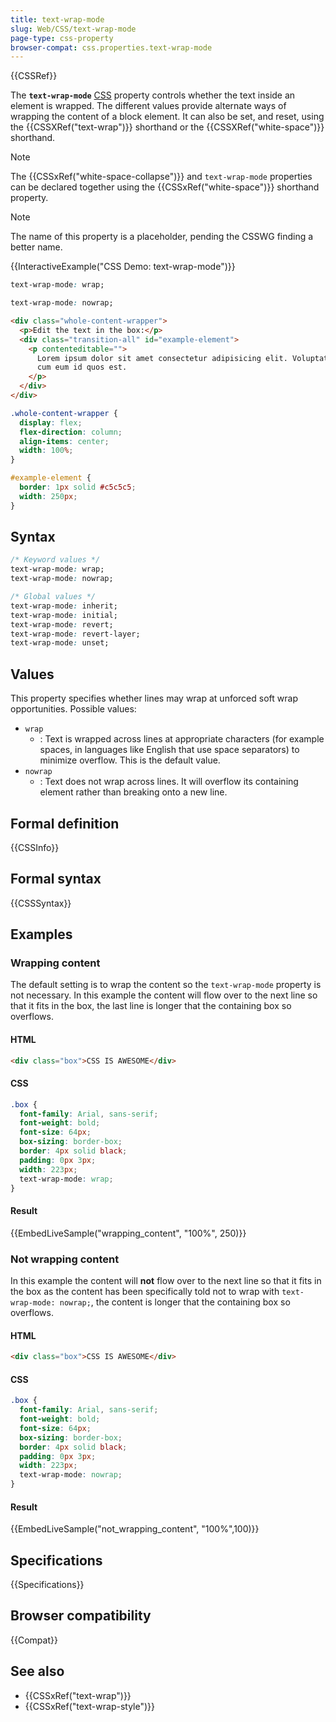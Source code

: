 ```yaml
---
title: text-wrap-mode
slug: Web/CSS/text-wrap-mode
page-type: css-property
browser-compat: css.properties.text-wrap-mode
---
```


{{CSSRef}}

The **`text-wrap-mode`** [CSS](/en-US/docs/Web/CSS) property controls whether the text inside an element is wrapped. The different values provide alternate ways of wrapping the content of a block element. It can also be set, and reset, using the {{CSSXRef("text-wrap")}} shorthand or the {{CSSXRef("white-space")}} shorthand.

> [!NOTE]
> The {{CSSxRef("white-space-collapse")}} and `text-wrap-mode` properties can be declared together using the {{CSSxRef("white-space")}} shorthand property.

> [!NOTE]
> The name of this property is a placeholder, pending the CSSWG finding a better name.

{{InteractiveExample("CSS Demo: text-wrap-mode")}}

```css interactive-example-choice
text-wrap-mode: wrap;
```

```css interactive-example-choice
text-wrap-mode: nowrap;
```

```html interactive-example
<div class="whole-content-wrapper">
  <p>Edit the text in the box:</p>
  <div class="transition-all" id="example-element">
    <p contenteditable="">
      Lorem ipsum dolor sit amet consectetur adipisicing elit. Voluptatem aut
      cum eum id quos est.
    </p>
  </div>
</div>
```

```css interactive-example
.whole-content-wrapper {
  display: flex;
  flex-direction: column;
  align-items: center;
  width: 100%;
}

#example-element {
  border: 1px solid #c5c5c5;
  width: 250px;
}
```

## Syntax

```css
/* Keyword values */
text-wrap-mode: wrap;
text-wrap-mode: nowrap;

/* Global values */
text-wrap-mode: inherit;
text-wrap-mode: initial;
text-wrap-mode: revert;
text-wrap-mode: revert-layer;
text-wrap-mode: unset;
```

## Values

This property specifies whether lines may wrap at unforced soft wrap opportunities. Possible values:

- `wrap`
  - : Text is wrapped across lines at appropriate characters (for example spaces, in languages like English that use space separators) to minimize overflow. This is the default value.
- `nowrap`
  - : Text does not wrap across lines. It will overflow its containing element rather than breaking onto a new line.

## Formal definition

{{CSSInfo}}

## Formal syntax

{{CSSSyntax}}

## Examples

### Wrapping content

The default setting is to wrap the content so the `text-wrap-mode` property is not necessary. In this example the content will flow over to the next line so that it fits in the box, the last line is longer that the containing box so overflows.

#### HTML

```html
<div class="box">CSS IS AWESOME</div>
```

#### CSS

```css
.box {
  font-family: Arial, sans-serif;
  font-weight: bold;
  font-size: 64px;
  box-sizing: border-box;
  border: 4px solid black;
  padding: 0px 3px;
  width: 223px;
  text-wrap-mode: wrap;
}
```

#### Result

{{EmbedLiveSample("wrapping_content", "100%", 250)}}

### Not wrapping content

In this example the content will **not** flow over to the next line so that it fits in the box as the content has been specifically told not to wrap with `text-wrap-mode: nowrap;`, the content is longer that the containing box so overflows.

#### HTML

```html
<div class="box">CSS IS AWESOME</div>
```

#### CSS

```css
.box {
  font-family: Arial, sans-serif;
  font-weight: bold;
  font-size: 64px;
  box-sizing: border-box;
  border: 4px solid black;
  padding: 0px 3px;
  width: 223px;
  text-wrap-mode: nowrap;
}
```

#### Result

{{EmbedLiveSample("not_wrapping_content", "100%",100)}}

## Specifications

{{Specifications}}

## Browser compatibility

{{Compat}}

## See also

- {{CSSxRef("text-wrap")}}
- {{CSSxRef("text-wrap-style")}}
